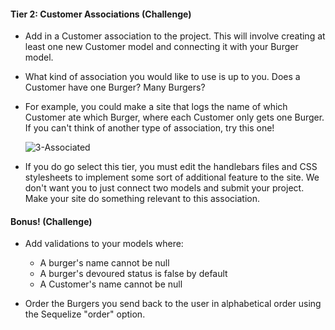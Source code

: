 #### Tier 2: Customer Associations (Challenge)

- Add in a Customer association to the project. This will involve creating at least one new Customer model and connecting it with your Burger model.

- What kind of association you would like to use is up to you. Does a Customer have one Burger? Many Burgers?

- For example, you could make a site that logs the name of which Customer ate which Burger, where each Customer only gets one Burger. If you can't think of another type of association, try this one!

  ![3-Associated](Images/3-Associated.jpg)

- If you do go select this tier, you must edit the handlebars files and CSS stylesheets to implement some sort of additional feature to the site. We don't want you to just connect two models and submit your project. Make your site do something relevant to this association.

#### Bonus! (Challenge)

- Add validations to your models where:

  - A burger's name cannot be null
  - A burger's devoured status is false by default
  - A Customer's name cannot be null

- Order the Burgers you send back to the user in alphabetical order using the Sequelize "order" option.
